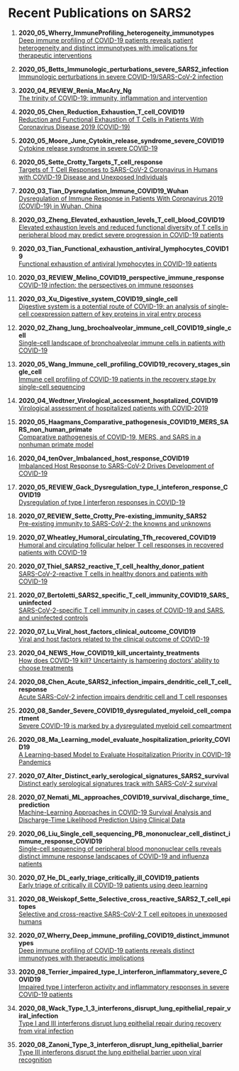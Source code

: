 # Recent Publications on SARS2

1. **2020_05_Wherry_ImmuneProfiling_heterogeneity_immunotypes** <br>
[Deep immune profiling of COVID-19 patients reveals patient heterogeneity and distinct immunotypes with implications for therapeutic interventions](https://www.biorxiv.org/content/10.1101/2020.05.20.106401v1)

2. **2020_05_Betts_Immunologic_perturbations_severe_SARS2_infection** <br>
[Immunologic perturbations in severe COVID-19/SARS-CoV-2 infection](https://www.biorxiv.org/content/10.1101/2020.05.18.101717v1)

3. **2020_04_REVIEW_Renia_MacAry_Ng** <br>
[The trinity of COVID-19: immunity, inflammation and intervention](https://www.nature.com/articles/s41577-020-0311-8)

4. **2020_05_Chen_Reduction_Exhaustion_T_cell_COVID19** <br>
[Reduction and Functional Exhaustion of T Cells in Patients With Coronavirus Disease 2019 (COVID-19)](https://www.frontiersin.org/articles/10.3389/fimmu.2020.00827/full?utm_source=fweb&utm_medium=nblog&utm_campaign=ba-sci-fimmu-covid-tcell-exhaustion)

5. **2020_05_Moore_June_Cytokin_release_syndrome_severe_COVID19** <br>
[Cytokine release syndrome in severe COVID-19](https://science.sciencemag.org/content/368/6490/473.summary?casa_token=ehTPupOPNfwAAAAA:eJFd-y3oIMw5MWOWhW5FQrq06_OdG0GMzD7fj1871E3g7ruc_mdsljQheEeDL3WuMikqslawmWyqtw)

6. **2020_05_Sette_Crotty_Targets_T_cell_response** <br>
[Targets of T Cell Responses to SARS-CoV-2 Coronavirus in Humans with COVID-19 Disease and Unexposed Individuals](https://www.sciencedirect.com/science/article/pii/S0092867420306103?casa_token=7sN-sJVxhigAAAAA:ygqGpY0kx6gRWHKbP1xgf_dzi1nNgrwy_95p_Rjr8jos4b3w1ZTH_JTTKu6GNL4y5Ns6bv2fdg)

7. **2020_03_Tian_Dysregulation_Immune_COVID19_Wuhan** <br>
[Dysregulation of Immune Response in Patients With Coronavirus 2019 (COVID-19) in Wuhan, China](https://academic.oup.com/cid/advance-article/doi/10.1093/cid/ciaa248/5803306)

8. **2020_03_Zheng_Elevated_exhaustion_levels_T_cell_blood_COVID19** <br>
[Elevated exhaustion levels and reduced functional diversity of T cells in peripheral blood may predict severe progression in COVID-19 patients](https://www.nature.com/articles/s41423-020-0401-3)

9. **2020_03_Tian_Functional_exhaustion_antiviral_lymphocytes_COVID19** <br>
[Functional exhaustion of antiviral lymphocytes in COVID-19 patients](https://www.nature.com/articles/s41423-020-0402-2)

10. **2020_03_REVIEW_Melino_COVID19_perspective_immune_response** <br>
[COVID-19 infection: the perspectives on immune responses](https://www.nature.com/articles/s41418-020-0530-3?fbclid=IwAR2ZxeCwG6GQEZTC1GQbizfu0d5i1wqIREmK5IKRgeR2TsUc1dg8ta1GYyA)

11. **2020_03_Xu_Digestive_system_COVID19_single_cell** <br>
[Digestive system is a potential route of COVID-19: an analysis of single-cell coexpression pattern of key proteins in viral entry process](https://gut.bmj.com/content/69/6/1010.abstract)

12. **2020_02_Zhang_lung_brochoalveolar_immune_cell_COVID19_single_cell** <br>
[Single-cell landscape of bronchoalveolar immune cells in patients with COVID-19](https://www.nature.com/articles/s41591-020-0901-9)

13. **2020_05_Wang_Immune_cell_profiling_COVID19_recovery_stages_single_cell** <br>
[Immune cell profiling of COVID-19 patients in the recovery stage by single-cell sequencing](https://www.nature.com/articles/s41421-020-0168-9)

14. **2020_04_Wedtner_Virological_accessment_hosptalized_COVID19** <br>
[Virological assessment of hospitalized patients with COVID-2019](https://www.nature.com/articles/s41586-020-2196-x)

15. **2020_05_Haagmans_Comparative_pathogenesis_COVID19_MERS_SARS_non_human_primate** <br>
[Comparative pathogenesis of COVID-19, MERS, and SARS in a nonhuman primate model](https://science.sciencemag.org/content/368/6494/1012)

16. **2020_04_tenOver_Imbalanced_host_response_COVID19** <br>
[Imbalanced Host Response to SARS-CoV-2 Drives
Development of COVID-19](https://www.sciencedirect.com/science/article/pii/S009286742030489X)

17. **2020_05_REVIEW_Gack_Dysregulation_type_I_inteferon_response_COVID19** <br>
[Dysregulation of type I interferon responses in COVID-19](https://www.nature.com/articles/s41577-020-0346-x)

18. **2020_07_REVIEW_Sette_Crotty_Pre-existing_immunity_SARS2** <br>
[Pre-existing immunity to SARS-CoV-2: the knowns and unknowns](https://www.nature.com/articles/s41577-020-0389-z)

19. **2020_07_Wheatley_Humoral_circulating_Tfh_recovered_COVID19** <br>
[Humoral and circulating follicular helper T cell responses in recovered patients with COVID-19](https://www.nature.com/articles/s41591-020-0995-0)

20. **2020_07_Thiel_SARS2_reactive_T_cell_healthy_donor_patient** <br>
[SARS-CoV-2-reactive T cells in healthy donors and patients with COVID-19](https://www.nature.com/articles/s41586-020-2598-9)

21. **2020_07_Bertoletti_SARS2_specific_T_cell_immunity_COVID19_SARS_uninfected** <br>
[SARS-CoV-2-specific T cell immunity in cases of COVID-19 and SARS, and uninfected controls](https://www.nature.com/articles/s41586-020-2550-z)

22. **2020_07_Lu_Viral_host_factors_clinical_outcome_COVID19** <br>
[Viral and host factors related to the clinical outcome of COVID-19](https://www.nature.com/articles/s41586-020-2355-0)

23. **2020_04_NEWS_How_COVID19_kill_uncertainty_treatments** <br>
[How does COVID-19 kill? Uncertainty is hampering doctors’ ability to choose treatments](https://www.nature.com/articles/d41586-020-01056-7)

24. **2020_08_Chen_Acute_SARS2_infection_impairs_dendritic_cell_T_cell_response** <br>
[Acute SARS-CoV-2 infection impairs dendritic cell and T cell responses](https://linkinghub.elsevier.com/retrieve/pii/S1074761320303332)

25. **2020_08_Sander_Severe_COVID19_dysregulated_myeloid_cell_compartment** <br>
[Severe COVID-19 is marked by a dysregulated myeloid cell compartment](https://doi.org/10.1016/j.cell.2020.08.001)

26. **2020_08_Ma_Learning_model_evaluate_hospitalization_priority_COVID19** <br>
[A Learning-based Model to Evaluate Hospitalization Priority in COVID-19 Pandemics](https://doi.org/10.1016/j.patter.2020.100092)

27. **2020_07_Alter_Distinct_early_serological_signatures_SARS2_survival** <br>
[Distinct early serological signatures track with SARS-CoV-2 survival](https://linkinghub.elsevier.com/retrieve/pii/S1074761320303277)

28. **2020_07_Nemati_ML_approaches_COVID19_survival_discharge_time_prediction** <br>
[Machine-Learning Approaches in COVID-19 Survival Analysis and Discharge-Time Likelihood Prediction Using Clinical Data](https://doi.org/10.1016/j.patter.2020.100074)

29. **2020_06_Liu_Single_cell_sequencing_PB_mononuclear_cell_distinct_immune_response_COVID19** <br>
[Single-cell sequencing of peripheral blood mononuclear cells reveals distinct immune response landscapes of COVID-19 and influenza patients](https://linkinghub.elsevier.com/retrieve/pii/S1074761320303162)

30. **2020_07_He_DL_early_triage_critically_ill_COVID19_patients** <br>
[Early triage of critically ill COVID-19 patients using deep learning](https://www.nature.com/articles/s41467-020-17280-8)

31. **2020_08_Weiskopf_Sette_Selective_cross_reactive_SARS2_T_cell_epitopes** <br>
[Selective and cross-reactive SARS-CoV-2 T cell epitopes in unexposed humans](https://science.sciencemag.org/content/early/2020/08/04/science.abd3871)

32. **2020_07_Wherry_Deep_immune_profiling_COVID19_distinct_immunotypes** <br>
[Deep immune profiling of COVID-19 patients reveals distinct immunotypes with therapeutic implications](https://science.sciencemag.org/content/early/2020/07/15/science.abc8511)

33. **2020_08_Terrier_impaired_type_I_interferon_inflammatory_severe_COVID19** <br>
[Impaired type I interferon activity and inflammatory responses in severe COVID-19 patients](https://science.sciencemag.org/content/369/6504/718)

34. **2020_08_Wack_Type_1_3_interferons_disrupt_lung_epithelial_repair_viral_infection** <br>
[Type I and III interferons disrupt lung epithelial repair during recovery from viral infection](https://science.sciencemag.org/content/369/6504/712)

35. **2020_08_Zanoni_Type_3_interferon_disrupt_lung_epithelial_barrier** <br>
[Type III interferons disrupt the lung epithelial barrier upon viral recognition](https://science.sciencemag.org/content/369/6504/706)

